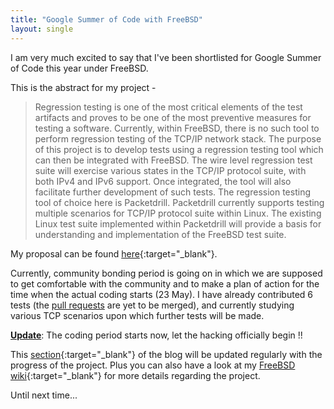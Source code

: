 ```yaml
---
title: "Google Summer of Code with FreeBSD"
layout: single
---
```


I am very much excited to say that I've been shortlisted for Google Summer of Code this year under FreeBSD.

This is the abstract for my project -

>Regression testing is one of the most critical elements of the test artifacts and proves to be one of the most preventive measures for testing a software. Currently, within FreeBSD, there is no such tool to perform regression testing of the TCP/IP network stack. The purpose of this project is to develop tests using a regression testing tool which can then be integrated with FreeBSD. The wire level regression test suite will exercise various states in the TCP/IP protocol suite, with both IPv4 and IPv6 support. Once integrated, the tool will also facilitate further development of such tests. The regression testing tool of choice here is Packetdrill. Packetdrill currently supports testing multiple scenarios for TCP/IP protocol suite within Linux. The existing Linux test suite implemented within Packetdrill will provide a basis for understanding and implementation of the FreeBSD test suite.

My proposal can be found [here](/assets/tmp/GSOCProjectproposal.pdf){:target="_blank"}.

Currently, community bonding period is going on in which we are supposed to get comfortable with the community and to make a plan of action for the time when the actual coding starts (23 May). I have already contributed 6 tests (the <a href="https://github.com/hirenp/packetdrill/pulls" target="_blank">pull requests</a> are yet to be merged), and currently studying various TCP scenarios upon which further tests will be made.

**<u>Update</u>**: The coding period starts now, let the hacking officially begin !!

This [section](http://shivrai.github.io/gsoc/){:target="_blank"} of the blog will be updated regularly with the progress of the project. Plus you can also have a look at my [FreeBSD wiki](https://wiki.freebsd.org/SummerOfCode2016/TCP-IP-RegressionTestSuite){:target="_blank"} for more details regarding the project.

Until next time...
